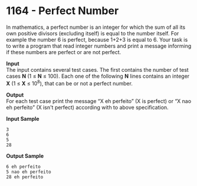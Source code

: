 # 1164 - Perfect Number

In mathematics, a perfect number is an integer for which the sum of all its own positive divisors (excluding itself) is equal to the number itself. For example the number 6 is perfect, because 1+2+3 is equal to 6. Your task is to write a program that read integer numbers and print a message informing if these numbers are perfect or are not perfect.

**Input**<br>
The input contains several test cases. The first contains the number of test cases **N** (1 ≤ **N** ≤ 100). Each one of the following **N** lines contains an integer **X** (1 ≤ **X** ≤ 10<sup>8</sup>), that can be or not a perfect number.

**Output**<br>
For each test case print the message “X eh perfeito” (X is perfect) or “X nao eh perfeito” (X isn't perfect) according with to above specification.

**Input Sample**
````
3
6
5
28
````

**Output Sample**
````
6 eh perfeito
5 nao eh perfeito
28 eh perfeito
````